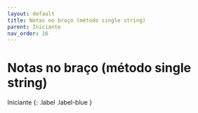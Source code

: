 ```yaml
---
layout: default
title: Notas no braço (método single string)
parent: Iniciante
nav_order: 16
---
```


# Notas no braço (método single string)

Iniciante
{: .label .label-blue }
